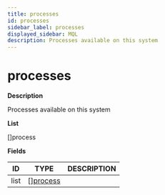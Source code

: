 ```yaml
---
title: processes
id: processes
sidebar_label: processes
displayed_sidebar: MQL
description: Processes available on this system
---
```


# processes

**Description**

Processes available on this system

**List**

[]process

**Fields**

| ID   | TYPE                            | DESCRIPTION |
| ---- | ------------------------------- | ----------- |
| list | &#91;&#93;[process](process.md) |             |
